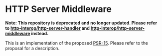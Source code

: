HTTP Server Middleware
======================

**Note: This repository is deprecated and no longer updated. Please refer to
[http-interop/http-server-handler][http-server-handler] and
[http-interop/http-server-middleware][http-server-middleware] instead.**

This is an implementation of the proposed [PSR-15][psr-15]. Please refer to the
proposal for a description.

[psr-15]: https://github.com/php-fig/fig-standards/tree/master/proposed/http-middleware
[http-server-handler]: https://github.com/http-interop/http-server-handler
[http-server-middleware]: https://github.com/http-interop/http-server-middleware
